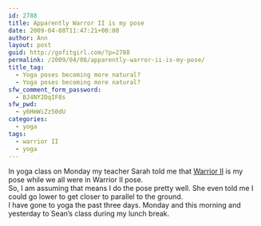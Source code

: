 ```yaml
---
id: 2788
title: Apparently Warror II is my pose
date: 2009-04-08T11:47:21+00:00
author: Ann
layout: post
guid: http://gofitgirl.com/?p=2788
permalink: /2009/04/08/apparently-warror-ii-is-my-pose/
title_tag:
  - Yoga poses becoming more natural?
  - Yoga poses becoming more natural?
sfw_comment_form_password:
  - BJ4NY2DqIF8s
sfw_pwd:
  - y6HmWiZz50dU
categories:
  - yoga
tags:
  - warrior II
  - yoga
---
```

In yoga class on Monday my teacher Sarah told me that [Warrior II](http://www.yogajournal.com/poses/495) is my pose while we all were in Warrior II pose.  
So, I am assuming that means I do the pose pretty well. She even told me I could go lower to get closer to parallel to the ground.  
I have gone to yoga the past three days. Monday and this morning and yesterday to Sean&#8217;s class during my lunch break.